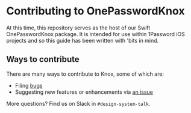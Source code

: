 # Contributing to OnePasswordKnox

At this time, this repository serves as the host of our Swift OnePasswordKnox package. It is intended for use within 1Password iOS projects and so this guide has been written with 'bits in mind.


## Ways to contribute

There are many ways to contribute to Knox, some of which are:

- Filing [bugs](https://gitlab.1password.io/dev/design-system/knox/-/issues)
- Suggesting new features or enhancements via [an issue](https://gitlab.1password.io/dev/design-system/knox/-/issues/new)

More questions? Find us on Slack in `#design-system-talk`.
